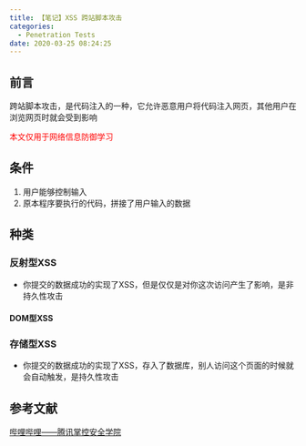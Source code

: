 ```yaml
---
title: 【笔记】XSS 跨站脚本攻击
categories:
  - Penetration Tests
date: 2020-03-25 08:24:25
---
```


## 前言

跨站脚本攻击，是代码注入的一种，它允许恶意用户将代码注入网页，其他用户在浏览网页时就会受到影响

<font color="red">本文仅用于网络信息防御学习</font>

<!-- more -->

## 条件

1. 用户能够控制输入
2. 原本程序要执行的代码，拼接了用户输入的数据

## 种类

### 反射型XSS

- 你提交的数据成功的实现了XSS，但是仅仅是对你这次访问产生了影响，是非持久性攻击

#### DOM型XSS

### 存储型XSS

- 你提交的数据成功的实现了XSS，存入了数据库，别人访问这个页面的时候就会自动触发，是持久性攻击

## 参考文献

[哔哩哔哩——腾讯掌控安全学院](https://www.bilibili.com/video/BV1vt41157Rj)

